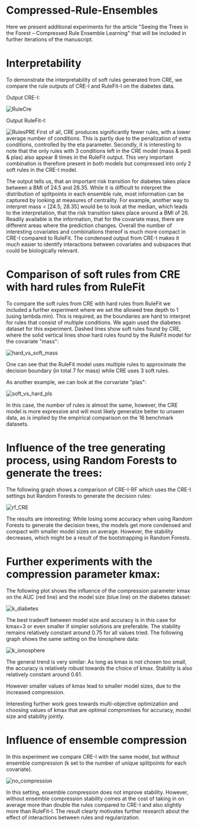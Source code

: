 
# Compressed-Rule-Ensembles
Here we present additional experiments for the article "Seeing the Trees in the Forest – Compressed Rule Ensemble Learning" that will be included in further iterations of the manuscript.




# Interpretability

To demonstrate the interpretability of soft rules generated from CRE, we compare the rule outputs of CRE-I and RuleFit-I on the diabetes data.

Output CRE-I:

![RuleCre](https://user-images.githubusercontent.com/88620679/128867447-9627567c-31ef-440f-8611-df03989b9d6d.PNG)

Output RuleFit-I:

![RulesPRE](https://user-images.githubusercontent.com/88620679/128867772-d4745270-9780-44c0-9d2e-f0d5432027b4.PNG)
First of all, CRE produces significantly fewer rules, with a lower average number of conditions. This is partly due to the penalization of extra conditions, controlled by the eta parameter. Secondly, it is interesting to note that the only rules with 3 conditions left in the CRE model (mass & pedi & plas) also appear 8 times in the RuleFit output. This very important combination is therefore present in both models but compressed into only 2 soft rules in the CRE-I model.

The output tells us, that an important risk transition for diabetes takes place between a BMI of 24.5 and 28.35. While it is difficult to interpret the distribution of splitpoints in each ensemble rule, most information can be captured by looking at measures of centrality. For example, another way to interpret mass <  [24.5; 28.35] would be to look at the median, which leads to the interpretation, that the risk transition takes place around a BMI of 26. Readily available is the information, that for the covariate mass, there are different areas where the prediction changes. Overall the number of interesting covariates and combinations thereof is much more compact in CRE-I compared to RuleFit. The condensed output from CRE-I makes it much easier to identify interactions between covariates and subspaces that could be biologically relevant.

# Comparison of soft rules from CRE with hard rules from RuleFit

To compare the soft rules from CRE with hard rules from RuleFit we included a further experiment where we set the allowed tree depth to 1 (using lambda.min). This is required, as the boundaries are hard to interpret for rules that consist of multiple conditions. We again used the diabetes dataset for this experiment. Dashed lines show soft rules found by CRE, where the solid vertical lines show hard rules found by the RuleFit model for the covariate "mass":

![hard_vs_soft_mass](https://user-images.githubusercontent.com/88620679/128841299-06785bcf-ccb4-4fb2-a401-b25ec705adf8.png)


One can see that the RuleFit model uses multiple rules to approximate the decision boundary (in total 7 for mass) while CRE uses 3 soft rules.

As another example, we can look at the corvariate "plas":

![soft_vs_hard_pls](https://user-images.githubusercontent.com/88620679/128842289-fde3f7a6-1156-4f74-b13e-e4b53a6a9c49.png)

In this case, the number of rules is almost the same, however, the CRE model is more expressive and will most likely generalize better to unseen data, as is implied by the empirical comparison on the 16 benchmark datasets.

# Influence of the tree generating process, using Random Forests to generate the trees:
The following graph shows a comparison of CRE-I-RF which uses the CRE-I settings but Random Forests to generate the decision rules:

![rf_CRE](https://user-images.githubusercontent.com/88620679/128840356-a27ae7d0-1216-46be-a8b0-2372e2de01c7.png)

The results are interesting: While losing some accuracy when using Random Forests to generate the decision trees, the models get more condensed and compact with smaller model sizes on average. However, the stability decreases, which might be a result of the bootstrapping in Random Forests. 

# Further experiments with the compression parameter kmax:

The following plot shows the influence of the compression parameter kmax on the AUC (red line) and the model size (blue line) on the diabetes dataset:

![k_diabetes](https://user-images.githubusercontent.com/88620679/128856802-147fc666-cfeb-4921-8165-b848c6792d3d.png)

The best tradeoff between model size and accuracy is in this case for kmax=3 or even smaller if simpler solutions are preferable. The stability remains relatively constant around 0.75 for all values tried.
The following graph shows the same setting on the Ionosphere data:

![k_ionosphere](https://user-images.githubusercontent.com/88620679/128862778-cc9c9bd2-0adc-4001-94bf-2b4579f3990d.png)

The general trend is very similar: As long as kmax is not chosen too small, the accuracy is relatively robust towards the choice of kmax. Stability is also relatively constant around 0.61.
 
However smaller values of kmax lead to smaller model sizes, due to the increased compression. 
 
 Interesting further work goes towards multi-objective optimization and choosing values of kmax that are optimal compromises for accuracy, model size and stability jointly. 

# Influence of ensemble compression
In this experiment we compare CRE-I with the same model, but without ensemble compression (k set to the number of unique splitpoints for each covariate).

![no_compression](https://user-images.githubusercontent.com/88620679/128845987-b58aa1e1-58b3-4205-8567-c133d57ff66e.png)

In this setting, ensemble compression does not improve stability. However, without ensemble compression stability comes at the cost of taking in on average more than double the rules compared to CRE-I and also slightly more than RuleFit-I. The result clearly motivates further research about the effect of interactions between rules and regularization. 
